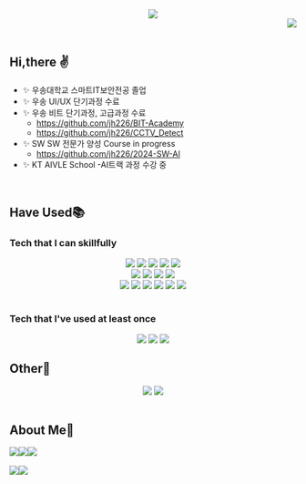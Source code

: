 <div align="center">
  <img src="https://capsule-render.vercel.app/api?type=venom&color=000069&height=300&section=header&text=Welcome%20to%20jh226's%20Github&fontSize=50&fontColor=FF5A5A"/>
</div>

<div align="right">
  <img src="https://hits.seeyoufarm.com/api/count/incr/badge.svg?url=https%3A%2F%2Fgithub.com%2Fjh226&count_bg=%23000000&title_bg=%23000000&icon=github.svg&icon_color=%23E7E7E7&title=hits&edge_flat=false"/>
</div><br>

## Hi,there ✌️
- ✨ 우송대학교 스마트IT보안전공 졸업
- ✨ 우송 UI/UX 단기과정 수료
- ✨ 우송 비트 단기과정, 고급과정 수료
  - https://github.com/jh226/BIT-Academy
  - https://github.com/jh226/CCTV_Detect
- ✨ SW SW 전문가 양성 Course in progress
  - https://github.com/jh226/2024-SW-AI
- ✨ KT AIVLE School -AI트랙 과정 수강 중
<br>

## Have Used📚
### Tech that I can skillfully
  
<div align="center">
  
  <img src="https://img.shields.io/badge/Java-007396?style=flat&logo=Java&logoColor=white"/>
  <img src="https://img.shields.io/badge/HTML-E34F26?style=flat&logo=html5&logoColor=white"/>
  <img src="https://img.shields.io/badge/CSS-1572B6?style=flat&logo=css3&logoColor=white"/>
  <img src="https://img.shields.io/badge/JavaScript-F7DF1E?style=flat&logo=javascript&logoColor=white"/>
  <img src="https://img.shields.io/badge/React-61DAFB?style=flat&logo=react&logoColor=white"/>
</div>

<div align="center">
  <img src="https://img.shields.io/badge/ReactBootstarap-41E0FD?style=flat&logo=reactbootstrap&logoColor=white"/>
  <img src="https://img.shields.io/badge/Bootstarap-7952B3?style=flat&logo=bootstrap&logoColor=white"/>
  <img src="https://img.shields.io/badge/Node.js-5FA04E?style=flat&logo=nodedotjs&logoColor=white"/>
  <img src="https://img.shields.io/badge/Express-000000?style=flat&logo=express&logoColor=white"/>
</div>

<div align="center">
  <img src="https://img.shields.io/badge/Python-3776AB?style=flat&logo=python&logoColor=white"/>
  <img src="https://img.shields.io/badge/C-A8B9CC?style=flat&logo=c&logoColor=white"/>
  <img src="https://img.shields.io/badge/C++-00599C?style=flat&logo=cplusplus&logoColor=white"/>
  <img src="https://img.shields.io/badge/C%23-512BD4?style=flat&logo=csharp&logoColor=white"/>

  <img src="https://img.shields.io/badge/MySQL-4479A1?style=flat&logo=mysql&logoColor=white"/>
  <img src="https://img.shields.io/badge/MariaDB-003545?style=flat&logo=mariadb&logoColor=white"/>
</div><br>

### Tech that I've used at least once
<div align="center">
  <img src="https://img.shields.io/badge/.NET-512BD4?style=flat&logo=dotnet&logoColor=white"/>
  <img src="https://img.shields.io/badge/Tensorflow-FF6F00?style=flat&logo=tensorflow&logoColor=white"/>
  <img src="https://img.shields.io/badge/Pytorch-EE4C2C?style=flat&logo=pytorch&logoColor=white"/>
</div>

## Other🔎
<div align="center">
  <img src="https://img.shields.io/badge/Git-F05032?style=flat&logo=git&logoColor=white"/>
  <img src="https://img.shields.io/badge/Github-181717?style=flat&logo=github&logoColor=white"/>  
</div><br>

## About Me📌
<div style="display:flex; flex-direction:row;" align="right">
    <a href="mailto:leejh020206@gmail.com">
        <img src="https://img.shields.io/badge/Gmail-EA4335?style=for-the-badge&logo=Gmail&logoColor=white"> 
    </a>
    <a href="https://open.kakao.com/o/spzYdovg">
        <img src="https://img.shields.io/badge/KakaoTalk-FFCD00?style=for-the-badge&logoColor=black&logo=KakaoTalk"> 
    </a>
    <a href="https://jihyun-coding.notion.site/908a4a4c32004963a54a5150c9f12a86?pvs=4">
        <img src="https://img.shields.io/badge/Notion-000000?style=for-the-badge&logo=notion&logoColor=white"> 
    </a>

</div><br>

<div style="display:flex; flex-direction:row;" align="center">
  <img src="https://github-readme-stats.vercel.app/api?username=jh226&hide_title=true&show_icons=true&include_all_commits=true&disable_animations=true&theme=vue"> 
  <img src="https://github-readme-stats.vercel.app/api/top-langs/?username=jh226&layout=compact&hide=jupyter%20notebook"> 
</div>

